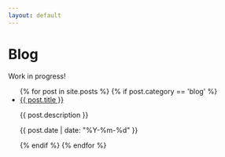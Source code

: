 ```yaml
---
layout: default
---
```


# Blog

Work in progress!

<ul>
  {% for post in site.posts %}
    {% if post.category == 'blog' %}
    <li>
      <a href="{{ post.url }}">{{ post.title }}
      </a>
      <p>{{ post.description }}</p>
      <p>{{ post.date | date: "%Y-%m-%d" }}</p>
    </li>  
    {% endif %}
  {% endfor %}
</ul>
